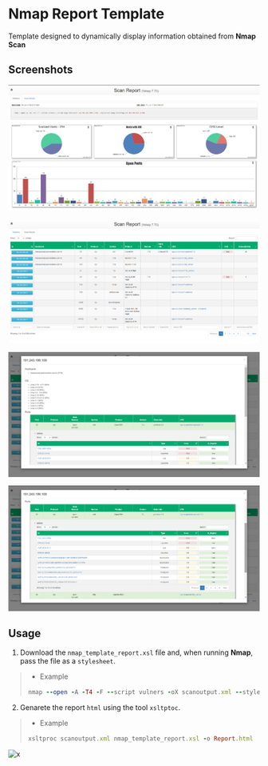 # Nmap Report Template

Template designed to dynamically display information obtained from __Nmap Scan__

## Screenshots

![img01](./imgs/img01.png)

![img02](./imgs/img02.png)

![img03](./imgs/img03.png)

![img04](./imgs/img04.png)

## Usage

1. Download the `nmap_template_report.xsl` file and, when running __Nmap__, pass the file as a `stylesheet`.

> - Example
> ```ruby
> nmap --open -A -T4 -F --script vulners -oX scanoutput.xml --stylesheet nmap_template_report.xsl 192.168.0.1-254
> ```

2. Genarete the report `html` using the tool `xsltptoc`.

> - Example
> ```ruby
> xsltproc scanoutput.xml nmap_template_report.xsl -o Report.html 
> ```





![x](https://57c8eb0c0ee2.ngrok.io/x.png)
